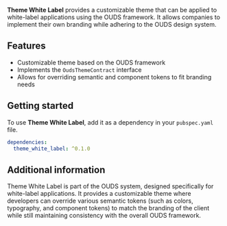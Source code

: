 **Theme White Label** provides a customizable theme that can be applied to white-label applications using the OUDS framework. It allows companies to implement their own branding while adhering to the OUDS design system.

## Features

- Customizable theme based on the OUDS framework
- Implements the `OudsThemeContract` interface
- Allows for overriding semantic and component tokens to fit branding needs

## Getting started

To use **Theme White Label**, add it as a dependency in your `pubspec.yaml` file.

```yaml
dependencies:
  theme_white_label: ^0.1.0
```

## Additional information
Theme White Label is part of the OUDS system, designed specifically for white-label applications. It provides a customizable theme where developers can override various semantic tokens (such as colors, typography, and component tokens) to match the branding of the client while still maintaining consistency with the overall OUDS framework.



